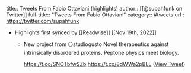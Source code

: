title:: Tweets From Fabio Ottaviani (highlights)
author:: [[@supahfunk on Twitter]]
full-title:: "Tweets From Fabio Ottaviani"
category:: #tweets
url:: https://twitter.com/supahfunk

- Highlights first synced by [[Readwise]] [[Nov 19th, 2022]]
	- New project from ⚪️studiogusto
	  Novel therapeutics against intrinsically disordered proteins. Peptone physics meet biology.
	  
	  https://t.co/SNOTbfwSZb https://t.co/8dWWa2pBLL ([View Tweet](https://twitter.com/supahfunk/status/1536662384911302658))